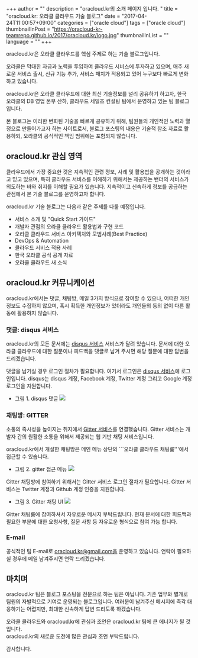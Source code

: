 +++
author = ""
description = "oracloud.kr의 소개 페이지 입니다. "
title = "oracloud.kr: 오라클 클라우드 기술 블로그"
date = "2017-04-24T11:00:57+09:00"
categories = ["oracle cloud"]
tags = ["oracle cloud"]
thumbnailInPost = "https://oracloud-kr-teamrepo.github.io/2017/oracloud.kr/logo.jpg"
thumbnailInList = ""
language = ""
+++

oracloud.kr은 오라클 클라우드를 핵심 주제로 하는 기술 블로그입니다.

오라클은 막대한 자금과 노력을 투입하여 클라우드 서비스에 투자하고 있으며, 매주 새로운 서비스 출시, 신규 기능 추가, 서비스 패치가 적용되고 있어 누구보다 빠르게 변화하고 있습니다.

oracloud.kr은 오라클 클라우드에 대한 최신 기술정보를 널리 공유하기 하고자, 한국 오라클의 DB 영업 본부 산하, 클라우드 세일즈 컨설팅 팀에서 운영하고 있는 팀 블로그입니다.

본 블로그는 이러한 변화된 기술을 빠르게 공유하기 위해, 팀원들의 개인적인 노력과 열정으로 만들어가고자 하는 사이트로서, 블로그 포스팅의 내용은 기술적 참조 자료로 활용하되, 오라클의 공식적인 책임 범위에는 포함되지 않습니다.  


## oracloud.kr 관심 영역

클라우드에서 가장 중요한 것은 지속적인 관련 정보, 사례 및 활용법을 공개하는 것이라고 믿고 있으며, 특히 클라우드 서비스를 이해하기 위해서는 제공하는 밴더의 서비스가 의도하는 바와 취지를 이해할 필요가 있습니다. 지속적이고 신속하게 정보를 공급하는 관점에서 본 기술 블로그를 운영하고자 합니다.

oracloud.kr 기술 블로그는 다음과 같은 주제를 다룰 예정입니다.

- 서비스 소개 및 "Quick Start 가이드"
- 개발자 관점의 오라클 클라우드 활용법과 구현 코드
- 오라클 클라우드 서비스 아키텍처와 모범사례(Best Practice)
- DevOps & Automation
- 클라우드 서비스 적용 사례
- 한국 오라클 공식 공개 자료
- 오라클 클라우드 새 소식

## oracloud.kr 커뮤니케이션

oracloud.kr에서는 댓글, 채팅방, 메일 3가지 방식으로 참여할 수 있으나, 어떠한 개인 정보도 수집하지 않으며, 혹시 획득한 개인정보가 있더라도 개인들의 동의 없이 다른 활동에 활용하지 않습니다.

### 댓글: disqus 서비스

oracloud.kr의 모든 문서에는 [disqus 서비스](https://disqus.com/) 서비스가 달려 있습니다.
문서에 대한 오라클 클라우드에 대한 질문이나 피드백을 댓글로 남겨 주시면
해당 질문에 대한 답변을 드리겠습니다.

댓글을 남기실 경우 로그인 절차가 필요합니다. 여기서 로그인은 [disqus 서비스](https://disqus.com/)에 로그인입니다. disqus는 disqus 계정, Facebook 계정, Twitter 계정 그리고 Google 계정 로그인을 지원합니다.

- 그림 1. disqus 댓글
![](https://oracloud-kr-teamrepo.github.io/2017/oracloud.kr/disqusLogin.jpg)

### 채팅방: GITTER

소통의 즉시성을 높이지는 취지에서 [Gitter 서비스](https://gitter.im/home)를 연결했습니다. Gitter 서비스는 개발자 간의 원활한 소통을 위해서 제공되는 웹 기반 채팅 서비스입니다.

oracloud.kr에서 개설한 채팅방은 메인 메뉴 상단의 ```오라클 클라우드 채팅룸'''에서 접근할 수 있습니다.

- 그림 2. gitter 접근 메뉴
![](https://oracloud-kr-teamrepo.github.io/2017/oracloud.kr/chat.jpg)

Gitter 채팅방에 참여하기 위해서는 Gitter 서비스 로그인 절차가 필요합니다. Gitter 서비스는 Twitter 계정과 Github 계정 인증을 지원합니다.

- 그림 3. Gitter 채팅 UI
![](https://oracloud-kr-teamrepo.github.io/2017/oracloud.kr/gitter.jpg)

Gitter 채팅룸에 참여하셔서 자유로운 메시지 부탁드립니다. 현재 문서에 대한 피드백과 필요한 부분에 대한 요청사항, 질문 사항 등 자유로운 형식으로 참여 가능 합니다.

### E-mail

공식적인 팀 E-mail로 oracloud.kr@gmail.com을 운영하고 있습니다. 연락이 필요하실 경우에 메일 남겨주시면 연락 드리겠습니다.

## 마치며

oracloud.kr 팀은 블로그 포스팅을 전문으로 하는 팀은 아닙니다. 기존 업무와 별개로 팀원의 자발적으로 기여로 운영되는 블로그입니다. 여러분이 남겨주신 메시지에 즉각 대응하기는 어렵지만, 최대한 신속하게 답변 드리도록 하겠습니다.

오라클 클라우드와 oracloud.kr에 관심과 조언은 oracloud.kr 팀에 큰 에너지가 될 것입니다.  
oracloud.kr의 새로운 도전에 많은 관심과 조언 부탁드립니다.

감사합니다.
